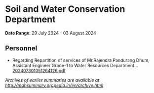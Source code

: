# Soil and Water Conservation Department

**Date Range**: 29 July 2024 - 03 August 2024


## Personnel
- Regarding Repartition of services of Mr.Rajendra Pandurang Dhum, Assistant Engineer Grade-1 to Water Resources Department...\
  [202407301051264126.pdf](https://gr.maharashtra.gov.in/Site/Upload/Government%20Resolutions/English/202407301051264126.pdf)


*Archives of earlier summaries are available at http://mahsummary.orgpedia.in/en/archive.html*